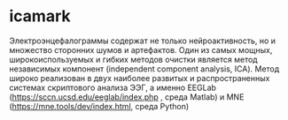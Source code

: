 # icamark
Электроэнцефалограммы содержат не только нейроактивность, но и множество сторонних шумов и артефактов. Один из самых мощных, широкоиспользуемых и гибких методов очистки является метод независимых компонент (independent component analysis, ICA). Метод широко реализован в двух наиболее развитых и распространенных системах скриптового анализа ЭЭГ, а именно EEGLab (https://sccn.ucsd.edu/eeglab/index.php  , среда Matlab) и MNE (https://mne.tools/dev/index.html, среда Python)
